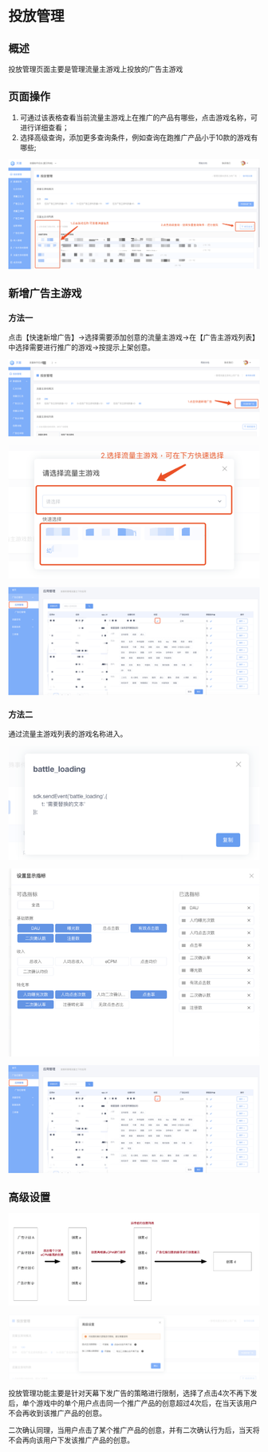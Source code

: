 # 投放管理

## 概述

投放管理页面主要是管理流量主游戏上投放的广告主游戏

## 页面操作

1. 可通过该表格查看当前流量主游戏上在推广的产品有哪些，点击游戏名称，可进行详细查看；
2. 选择高级查询，添加更多查询条件，例如查询在跑推广产品小于10款的游戏有哪些;

![](../../.gitbook/assets/image%20%2853%29.png)

## 新增广告主游戏

### 方法一

点击【快速新增广告】-&gt;选择需要添加创意的流量主游戏-&gt;在【广告主游戏列表】中选择需要进行推广的游戏-&gt;按提示上架创意。

![](../../.gitbook/assets/image%20%2886%29.png)

![](../../.gitbook/assets/image%20%2885%29.png)

![](../../.gitbook/assets/image%20%28231%29.png)

### 方法二

通过流量主游戏列表的游戏名称进入。

![](../../.gitbook/assets/image%20%28230%29.png)

![](../../.gitbook/assets/image%20%28125%29.png)

![](../../.gitbook/assets/image%20%28231%29.png)

## 高级设置

![](../../.gitbook/assets/image%20%28135%29.png)

![](../../.gitbook/assets/image%20%2822%29.png)

投放管理功能主要是针对天幕下发广告的策略进行限制，选择了点击4次不再下发后，单个游戏中的单个用户点击同一个推广产品的创意超过4次后，在当天该用户不会再收到该推广产品的创意。

二次确认同理，当用户点击了某个推广产品的创意，并有二次确认行为后，当天将不会再向该用户下发该推广产品的创意。


